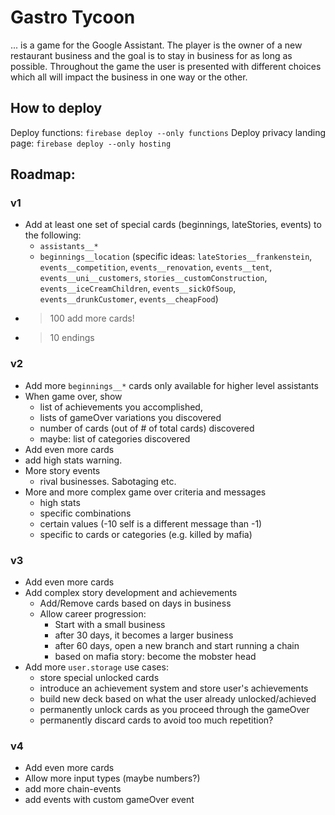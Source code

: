# Gastro Tycoon

... is a game for the Google Assistant. The player is the owner of a new restaurant business and the goal is to stay in business for as long as possible. Throughout the game the user is presented with different choices which all will impact the business in one way or the other.

## How to deploy

Deploy functions: `firebase deploy --only functions`
Deploy privacy landing page: `firebase deploy --only hosting`

## Roadmap:

### v1
- Add at least one set of special cards (beginnings, lateStories, events) to the following:
  - `assistants__*`
  - `beginnings__location` (specific ideas: `lateStories__frankenstein`, `events__competition`, `events__renovation`, `events__tent`, `events__uni__customers`, `stories__customConstruction`, `events__iceCreamChildren`, `events__sickOfSoup`, `events__drunkCustomer`, `events__cheapFood`)
- >100 add more cards!
- >10 endings

### v2
- Add more `beginnings__*` cards only available for higher level assistants
- When game over, show
  - list of achievements you accomplished,
  - lists of gameOver variations you discovered
  - number of cards (out of # of total cards) discovered
  - maybe: list of categories discovered
- Add even more cards
- add high stats warning.
- More story events
  - rival businesses. Sabotaging etc.
- More and more complex game over criteria and messages
  - high stats
  - specific combinations
  - certain values (-10 self is a different message than -1)
  - specific to cards or categories (e.g. killed by mafia)

### v3
- Add even more cards
- Add complex story development and achievements
  - Add/Remove cards based on days in business
  - Allow career progression:
    - Start with a small business
    - after 30 days, it becomes a larger business
    - after 60 days, open a new branch and start running a chain
    - based on mafia story: become the mobster head
- Add more `user.storage` use cases:
  - store special unlocked cards
  - introduce an achievement system and store user's achievements
  - build new deck based on what the user already unlocked/achieved
  - permanently unlock cards as you proceed through the gameOver
  - permanently discard cards to avoid too much repetition?

### v4
- Add even more cards
- Allow more input types (maybe numbers?)
- add more chain-events
- add events with custom gameOver event
